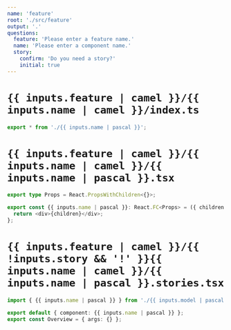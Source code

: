 ```yaml
---
name: 'feature'
root: './src/feature'
output: '.'
questions:
  feature: 'Please enter a feature name.'
  name: 'Please enter a component name.'
  story:
    confirm: 'Do you need a story?'
    initial: true
---
```


# `{{ inputs.feature | camel }}/{{ inputs.name | camel }}/index.ts`

```typescript
export * from './{{ inputs.name | pascal }}';
```

# `{{ inputs.feature | camel }}/{{ inputs.name | camel }}/{{ inputs.name | pascal }}.tsx`

```typescript
export type Props = React.PropsWithChildren<{}>;

export const {{ inputs.name | pascal }}: React.FC<Props> = ({ children }) => {
  return <div>{children}</div>;
};
```

# `{{ inputs.feature | camel }}/{{ !inputs.story && '!' }}{{ inputs.name | camel }}/{{ inputs.name | pascal }}.stories.tsx`

```typescript
import { {{ inputs.name | pascal }} } from './{{ inputs.model | pascal }}';

export default { component: {{ inputs.name | pascal }} };
export const Overview = { args: {} };
```